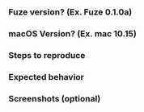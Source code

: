 ### Fuze version? (Ex. Fuze 0.1.0a)

### macOS Version? (Ex. mac 10.15)

### Steps to reproduce 

### Expected behavior

### Screenshots (optional)

